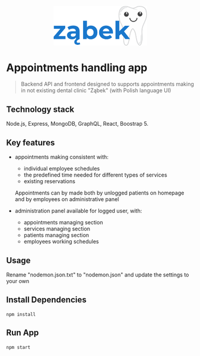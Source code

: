 <p align="center">
    <img alt="Ząbek logo" src="frontend\src\assets\images\logo_zabek.png" width="250px"/>
</p>

# Appointments handling app

> Backend API and frontend designed to supports appointments making in not existing dental clinic "Ząbek" (with Polish language UI)

## Technology stack

Node.js, Express, MongoDB, GraphQL, React, Boostrap 5.

## Key features

- appointments making consistent with:

  - individual employee schedules
  - the predefined time needed for different types of services
  - existing reservations

  Appointments can by made both by unlogged patients on homepage and by employees on administrative panel

- administration panel available for logged user, with:
  - appointments managing section
  - services managing section
  - patients managing section
  - employees working schedules

## Usage

Rename "nodemon.json.txt" to "nodemon.json" and update the settings to your own

## Install Dependencies

```
npm install
```

## Run App

```
npm start
```

